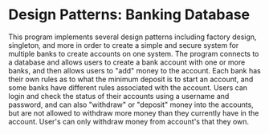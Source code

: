 # Design Patterns: Banking Database

This program implements several design patterns including factory design, singleton, and more in order to create a simple and secure system for multiple banks to create accounts on one system. The program connects to a database and allows users to create a bank account with one or more banks, and then allows users to "add" money to the account. Each bank has their own rules as to what the minimum deposit is to start an account, and some banks have different rules associated with the account. Users can login and check the status of their accounts using a username and password, and can also "withdraw" or "deposit" money into the accounts, but are not allowed to withdraw more money than they currently have in the account. User's can only withdraw money from account's that they own.
